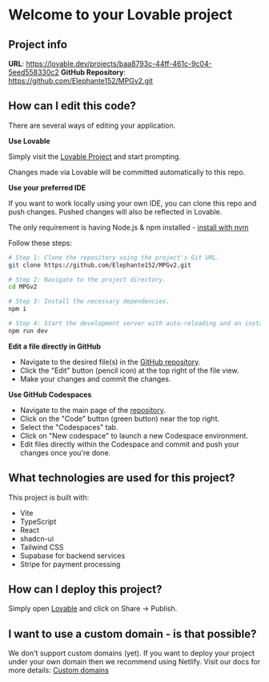 # Welcome to your Lovable project

## Project info

**URL**: https://lovable.dev/projects/baa8793c-44ff-461c-9c04-5eed558330c2
**GitHub Repository**: https://github.com/Elephante152/MPGv2.git

## How can I edit this code?

There are several ways of editing your application.

**Use Lovable**

Simply visit the [Lovable Project](https://lovable.dev/projects/baa8793c-44ff-461c-9c04-5eed558330c2) and start prompting.

Changes made via Lovable will be committed automatically to this repo.

**Use your preferred IDE**

If you want to work locally using your own IDE, you can clone this repo and push changes. Pushed changes will also be reflected in Lovable.

The only requirement is having Node.js & npm installed - [install with nvm](https://github.com/nvm-sh/nvm#installing-and-updating)

Follow these steps:

```sh
# Step 1: Clone the repository using the project's Git URL.
git clone https://github.com/Elephante152/MPGv2.git

# Step 2: Navigate to the project directory.
cd MPGv2

# Step 3: Install the necessary dependencies.
npm i

# Step 4: Start the development server with auto-reloading and an instant preview.
npm run dev
```

**Edit a file directly in GitHub**

- Navigate to the desired file(s) in the [GitHub repository](https://github.com/Elephante152/MPGv2).
- Click the "Edit" button (pencil icon) at the top right of the file view.
- Make your changes and commit the changes.

**Use GitHub Codespaces**

- Navigate to the main page of the [repository](https://github.com/Elephante152/MPGv2).
- Click on the "Code" button (green button) near the top right.
- Select the "Codespaces" tab.
- Click on "New codespace" to launch a new Codespace environment.
- Edit files directly within the Codespace and commit and push your changes once you're done.

## What technologies are used for this project?

This project is built with:

- Vite
- TypeScript
- React
- shadcn-ui
- Tailwind CSS
- Supabase for backend services
- Stripe for payment processing

## How can I deploy this project?

Simply open [Lovable](https://lovable.dev/projects/baa8793c-44ff-461c-9c04-5eed558330c2) and click on Share -> Publish.

## I want to use a custom domain - is that possible?

We don't support custom domains (yet). If you want to deploy your project under your own domain then we recommend using Netlify. Visit our docs for more details: [Custom domains](https://docs.lovable.dev/tips-tricks/custom-domain/)